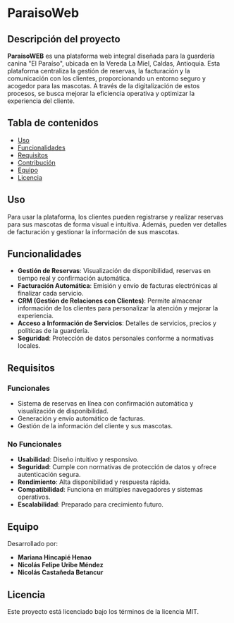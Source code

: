 # ParaisoWeb
## Descripción del proyecto
 
**ParaisoWEB** es una plataforma web integral diseñada para la guardería canina "El Paraíso", ubicada en la Vereda La Miel, Caldas, Antioquia. Esta plataforma centraliza la gestión de reservas, la facturación y la comunicación con los clientes, proporcionando un entorno seguro y acogedor para las mascotas. A través de la digitalización de estos procesos, se busca mejorar la eficiencia operativa y optimizar la experiencia del cliente.
 
## Tabla de contenidos
- [Uso](#uso)
- [Funcionalidades](#funcionalidades)
- [Requisitos](#requisitos)
- [Contribución](#contribución)
- [Equipo](#equipo)
- [Licencia](#licencia)
 
 
## Uso
 
Para usar la plataforma, los clientes pueden registrarse y realizar reservas para sus mascotas de forma visual e intuitiva. Además, pueden ver detalles de facturación y gestionar la información de sus mascotas.
 
## Funcionalidades
 
- **Gestión de Reservas**: Visualización de disponibilidad, reservas en tiempo real y confirmación automática.
- **Facturación Automática**: Emisión y envío de facturas electrónicas al finalizar cada servicio.
- **CRM (Gestión de Relaciones con Clientes)**: Permite almacenar información de los clientes para personalizar la atención y mejorar la experiencia.
- **Acceso a Información de Servicios**: Detalles de servicios, precios y políticas de la guardería.
- **Seguridad**: Protección de datos personales conforme a normativas locales.
 
## Requisitos
 
### Funcionales
 
- Sistema de reservas en línea con confirmación automática y visualización de disponibilidad.
- Generación y envío automático de facturas.
- Gestión de la información del cliente y sus mascotas.
 
### No Funcionales
 
- **Usabilidad**: Diseño intuitivo y responsivo.
- **Seguridad**: Cumple con normativas de protección de datos y ofrece autenticación segura.
- **Rendimiento**: Alta disponibilidad y respuesta rápida.
- **Compatibilidad**: Funciona en múltiples navegadores y sistemas operativos.
- **Escalabilidad**: Preparado para crecimiento futuro.
 
 
## Equipo
 
Desarrollado por:
- **Mariana Hincapié Henao**
- **Nicolás Felipe Uribe Méndez**
- **Nicolás Castañeda Betancur**
 
## Licencia
 
Este proyecto está licenciado bajo los términos de la licencia MIT.
